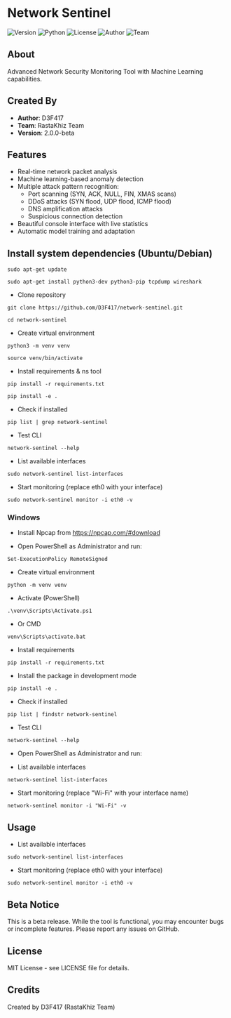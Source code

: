 # Network Sentinel

![Version](https://img.shields.io/badge/version-2.0.0--beta-blue)
![Python](https://img.shields.io/badge/python-3.8%2B-blue)
![License](https://img.shields.io/badge/license-MIT-green)
![Author](https://img.shields.io/badge/author-D3F417-orange)
![Team](https://img.shields.io/badge/team-RastaKhiz-red)

## About
Advanced Network Security Monitoring Tool with Machine Learning capabilities.

## Created By
- **Author**: D3F417
- **Team**: RastaKhiz Team
- **Version**: 2.0.0-beta

## Features
- Real-time network packet analysis
- Machine learning-based anomaly detection
- Multiple attack pattern recognition:
  - Port scanning (SYN, ACK, NULL, FIN, XMAS scans)
  - DDoS attacks (SYN flood, UDP flood, ICMP flood)
  - DNS amplification attacks
  - Suspicious connection detection
- Beautiful console interface with live statistics
- Automatic model training and adaptation

## Install system dependencies (Ubuntu/Debian)

</ul><p><code>sudo apt-get update</code></p>

</ul><p><code>sudo apt-get install python3-dev python3-pip tcpdump wireshark</code></p>

- Clone repository

</ul><p><code>git clone https://github.com/D3F417/network-sentinel.git</code></p>

</ul><p><code>cd network-sentinel</code></p>

- Create virtual environment

</ul><p><code>python3 -m venv venv</code></p>

</ul><p><code>source venv/bin/activate</code></p>

- Install requirements & ns tool

</ul><p><code>pip install -r requirements.txt</code></p>

</ul><p><code>pip install -e .</code></p>


- Check if installed

</ul><p><code>pip list | grep network-sentinel</code></p>

- Test CLI

</ul><p><code>network-sentinel --help</code></p>

- List available interfaces

</ul><p><code>sudo network-sentinel list-interfaces</code></p>

- Start monitoring (replace eth0 with your interface)

</ul><p><code>sudo network-sentinel monitor -i eth0 -v</code></p>

### Windows

- Install Npcap from https://npcap.com/#download

- Open PowerShell as Administrator and run:

</ul><p><code>Set-ExecutionPolicy RemoteSigned</code></p>

- Create virtual environment

</ul><p><code>python -m venv venv</code></p>

- Activate (PowerShell)

</ul><p><code>.\venv\Scripts\Activate.ps1</code></p>

- Or CMD

</ul><p><code>venv\Scripts\activate.bat</code></p>

- Install requirements

</ul><p><code>pip install -r requirements.txt</code></p>

- Install the package in development mode

</ul><p><code>pip install -e .</code></p>

- Check if installed

</ul><p><code>pip list | findstr network-sentinel</code></p>

- Test CLI

</ul><p><code>network-sentinel --help</code></p>

- Open PowerShell as Administrator and run:

- List available interfaces

</ul><p><code>network-sentinel list-interfaces</code></p>

- Start monitoring (replace "Wi-Fi" with your interface name)

</ul><p><code>network-sentinel monitor -i "Wi-Fi" -v</code></p>

## Usage

- List available interfaces

</ul><p><code>sudo network-sentinel list-interfaces</code></p>

- Start monitoring (replace eth0 with your interface)

</ul><p><code>sudo network-sentinel monitor -i eth0 -v</code></p>

## Beta Notice
This is a beta release. While the tool is functional, you may encounter bugs or incomplete features. Please report any issues on GitHub.

## License
MIT License - see LICENSE file for details.

## Credits
Created by D3F417 (RastaKhiz Team)
